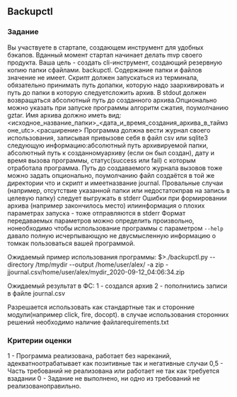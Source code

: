 ## Backupctl
### Задание

Вы участвуете в стартапе, создающем инструмент для удобных бэкапов. Вданный момент стартап начинает делать mvp своего продукта.
Ваша цель - создать cli-инструмент, создающий резервную копию папки сфайлами. backupctl.
Содержание папки и файлов значение не имеет.
Скрипт должен запускаться из терминала, обязательно принимать путь допапки, которую надо заархивировать и путь до папки в которую следуетсложить архив.
В stdout должен возвращаться абсолютный путь до созданного архива.Опционально можно указать при запуске программы алгоритм сжатия, поумолчанию gztar.
Имя архива должно иметь вид:<исходное_название_папки>_<дата_и_время_создания_архива_в_таймзоне_utc>.<расширение>
Программа должна вести журнал своего использования, записывая привызове себя в файл csv или sqlite3 следующую информацию:абсолютный путь архивируемой папки, 
абсолютный путь к созданномуархиву (если он был создан), дату и время вызова программы, статус(success или fail) с которым отработала программа.
Путь до создаваемого журнала вызовов тоже можно задать опционально, поумолчанию файл создаётся в той же директории что и скрипт и имеетназвание journal.
Провальные случаи (например, отсутствие указанной папки или недостатокправ на запись в целевую папку) следует выгружать в stderr
Ошибки при формировании архива (например закончилось место) илиинформация о плохих параметрах запуска - тоже отправляются в stderr
Формат передаваемых параметров можно определить произвольно, нонеобходимо чтобы использование программы с параметром `--help` давало полную исчерпывающую не двусмысленную 
информацию о томкак пользоваться вашей программой.

Ожидаемый пример использования программы:
$>./backupctl.py --directory /tmp/mydir --output /home/user/alex/ -a zip -jjournal.csv/home/user/alex/mydir_2020-09-12_04:06:34.zip

Ожидаемый результат в ФС:
1 - создался архив
2 - пополнились записи в файле journal.csv

Разрешается использовать как стандартные так и сторонние модули(например click, fire, docopt).
в случае использования сторонних решений необходимо наличие файлаrequirements.txt

### Критерии оценки
1 - Программа реализована, работает без нареканий, адекватноотрабатывает как позитивные так и негативные случаи
0,5 - Часть требований не реализована или работает не так как требуется взадании
0 - Задание не выполнено, ни одно из требований не реализованоправильно.
